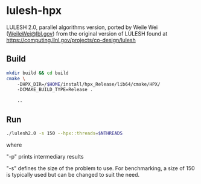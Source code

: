 # lulesh-hpx

LULESH 2.0, parallel algorithms version, ported by Weile Wei 
(WeileWei@lbl.gov) from the original version of LULESH found at
https://computing.llnl.gov/projects/co-design/lulesh

## Build

```bash
mkdir build && cd build
cmake \ 
    -DHPX_DIR=/$HOME/install/hpx_Release/lib64/cmake/HPX/ 
    -DCMAKE_BUILD_TYPE=Release .

    ..
```

## Run

```bash
./lulesh2.0 -s 150 --hpx::threads=$NTHREADS
```

where

"-p" prints intermediary results

"-s" defines the size of the problem to use.  For benchmarking, a size
	of 150 is typically used but can be changed to suit the need.
